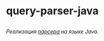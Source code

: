 # **query-parser-java**
##
*Реализация [парсера](https://github.com/DSLuchenko/query-parser "query-parser на JS") на языке Java.*